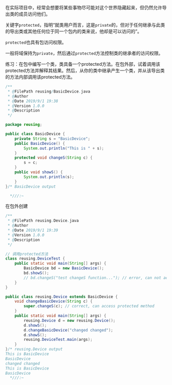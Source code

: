 在实际项目中，经常会想要将某些事物尽可能对这个世界隐藏起来，但仍然允许导出类的成员访问他们。

关键字`protected`，指明“就类用户而言，这是`private`的，但对于任何继承与此类的导出类或其他任何位于同一个包内的类来说，他却是可以访问的”。

`protected`也具有包访问权限。

一般将域保持为`private`，然后通过`protected`方法控制类的继承者的访问权限。

练习：在包中编写一个类，类具备一个protected方法。在包外部，试着调用该protected方法并解释其结果。然后，从你的类中继承产生一个类，并从该导出类的方法内部调用该protected方法。

```java
/**
 * @FilePath reusing/BasicDevice.java
 * @Author
 * @Date 2019/9/1 19:38
 * @Version 1.0.0
 * @Description
 */

package reusing;

public class BasicDevice {
    private String s = "BasicDevice";
    public BasicDevice() {
        System.out.println("This is " + s);
    }
    protected void changeS(String c) {
        s = c;
    }
    public void showS() {
        System.out.println(s);
    }
}/* BasicDevice output

  *///:~
```

在包外创建

```java
/**
 * @FilePath reusing.Device.java
 * @Author
 * @Date 2019/9/1 19:39
 * @Version 1.0.0
 * @Description
 */

// 调用protected方法
class reusing.DeviceTest {
    public static void main(String[] args) {
        BasicDevice bd = new BasicDevice();
        bd.showS();
        // bd.changeS("test changeS function..."); // error, can not access protected method from outside package
    }
}

public class reusing.Device extends BasicDevice {
    void changeBasicDevice(String c) {
        super.changeS(c); // correct, can access protected method
    }
    public static void main(String[] args) {
        reusing.Device d = new reusing.Device();
        d.showS();
        d.changeBasicDevice("changed changed");
        d.showS();
        reusing.DeviceTest.main(args);
    }
}/* reusing.Device output
This is BasicDevice
BasicDevice
changed changed
This is BasicDevice
BasicDevice
  *///:~
```

